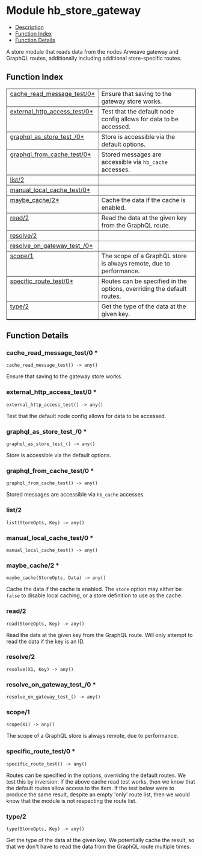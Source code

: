 

# Module hb_store_gateway #
* [Description](#description)
* [Function Index](#index)
* [Function Details](#functions)

A store module that reads data from the nodes Arweave gateway and
GraphQL routes, additionally including additional store-specific routes.

<a name="index"></a>

## Function Index ##


<table width="100%" border="1" cellspacing="0" cellpadding="2" summary="function index"><tr><td valign="top"><a href="#cache_read_message_test-0">cache_read_message_test/0*</a></td><td>Ensure that saving to the gateway store works.</td></tr><tr><td valign="top"><a href="#external_http_access_test-0">external_http_access_test/0*</a></td><td>Test that the default node config allows for data to be accessed.</td></tr><tr><td valign="top"><a href="#graphql_as_store_test_-0">graphql_as_store_test_/0*</a></td><td>Store is accessible via the default options.</td></tr><tr><td valign="top"><a href="#graphql_from_cache_test-0">graphql_from_cache_test/0*</a></td><td>Stored messages are accessible via <code>hb_cache</code> accesses.</td></tr><tr><td valign="top"><a href="#list-2">list/2</a></td><td></td></tr><tr><td valign="top"><a href="#manual_local_cache_test-0">manual_local_cache_test/0*</a></td><td></td></tr><tr><td valign="top"><a href="#maybe_cache-2">maybe_cache/2*</a></td><td>Cache the data if the cache is enabled.</td></tr><tr><td valign="top"><a href="#read-2">read/2</a></td><td>Read the data at the given key from the GraphQL route.</td></tr><tr><td valign="top"><a href="#resolve-2">resolve/2</a></td><td></td></tr><tr><td valign="top"><a href="#resolve_on_gateway_test_-0">resolve_on_gateway_test_/0*</a></td><td></td></tr><tr><td valign="top"><a href="#scope-1">scope/1</a></td><td>The scope of a GraphQL store is always remote, due to performance.</td></tr><tr><td valign="top"><a href="#specific_route_test-0">specific_route_test/0*</a></td><td>Routes can be specified in the options, overriding the default routes.</td></tr><tr><td valign="top"><a href="#type-2">type/2</a></td><td>Get the type of the data at the given key.</td></tr></table>


<a name="functions"></a>

## Function Details ##

<a name="cache_read_message_test-0"></a>

### cache_read_message_test/0 * ###

`cache_read_message_test() -> any()`

Ensure that saving to the gateway store works.

<a name="external_http_access_test-0"></a>

### external_http_access_test/0 * ###

`external_http_access_test() -> any()`

Test that the default node config allows for data to be accessed.

<a name="graphql_as_store_test_-0"></a>

### graphql_as_store_test_/0 * ###

`graphql_as_store_test_() -> any()`

Store is accessible via the default options.

<a name="graphql_from_cache_test-0"></a>

### graphql_from_cache_test/0 * ###

`graphql_from_cache_test() -> any()`

Stored messages are accessible via `hb_cache` accesses.

<a name="list-2"></a>

### list/2 ###

`list(StoreOpts, Key) -> any()`

<a name="manual_local_cache_test-0"></a>

### manual_local_cache_test/0 * ###

`manual_local_cache_test() -> any()`

<a name="maybe_cache-2"></a>

### maybe_cache/2 * ###

`maybe_cache(StoreOpts, Data) -> any()`

Cache the data if the cache is enabled. The `store` option may either
be `false` to disable local caching, or a store definition to use as the
cache.

<a name="read-2"></a>

### read/2 ###

`read(StoreOpts, Key) -> any()`

Read the data at the given key from the GraphQL route. Will only attempt
to read the data if the key is an ID.

<a name="resolve-2"></a>

### resolve/2 ###

`resolve(X1, Key) -> any()`

<a name="resolve_on_gateway_test_-0"></a>

### resolve_on_gateway_test_/0 * ###

`resolve_on_gateway_test_() -> any()`

<a name="scope-1"></a>

### scope/1 ###

`scope(X1) -> any()`

The scope of a GraphQL store is always remote, due to performance.

<a name="specific_route_test-0"></a>

### specific_route_test/0 * ###

`specific_route_test() -> any()`

Routes can be specified in the options, overriding the default routes.
We test this by inversion: If the above cache read test works, then we know
that the default routes allow access to the item. If the test below were to
produce the same result, despite an empty 'only' route list, then we would
know that the module is not respecting the route list.

<a name="type-2"></a>

### type/2 ###

`type(StoreOpts, Key) -> any()`

Get the type of the data at the given key. We potentially cache the
result, so that we don't have to read the data from the GraphQL route
multiple times.

